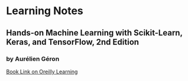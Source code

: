 # Learning Notes

## Hands-on Machine Learning with Scikit-Learn, Keras, and TensorFlow, 2nd Edition

### by Aurélien Géron

[Book Link on Oreilly Learning](https://learning.oreilly.com/library/view/hands-on-machine-learning/9781492032632/)